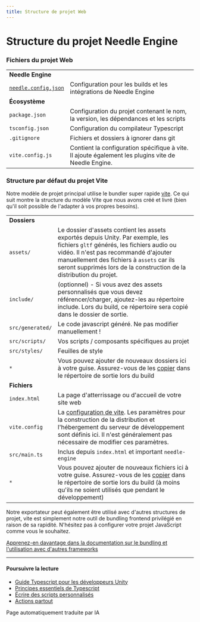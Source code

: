 ```yaml
---
title: Structure de projet Web
---
```


# Structure du projet Needle Engine

### Fichiers du projet Web

| | |
| --- | --- |
| **Needle Engine** | |
| [`needle.config.json`](./reference/needle-config-json.md) | Configuration pour les builds et les intégrations de Needle Engine |
| **Écosystème** | |
| `package.json` | Configuration du projet contenant le nom, la version, les dépendances et les scripts |
| `tsconfig.json` | Configuration du compilateur Typescript |
| `.gitignore` | Fichiers et dossiers à ignorer dans git |
| `vite.config.js` | Contient la configuration spécifique à vite.<br/>Il ajoute également les plugins vite de Needle Engine. |


### Structure par défaut du projet Vite

Notre modèle de projet principal utilise le bundler super rapide [vite](https://vitejs.dev/). Ce qui suit montre la structure du modèle Vite que nous avons créé et livré (bien qu'il soit possible de l'adapter à vos propres besoins).

| | |
| --- | --- |
| **Dossiers** | |
| `assets/` | Le dossier d'assets contient les assets exportés depuis Unity. Par exemple, les fichiers `gltf` générés, les fichiers audio ou vidéo. Il n'est pas recommandé d'ajouter manuellement des fichiers à `assets` car ils seront supprimés lors de la construction de la distribution du projet.
| `include/` | (optionnel) - Si vous avez des assets personnalisés que vous devez référencer/charger, ajoutez-les au répertoire include. Lors du build, ce répertoire sera copié dans le dossier de sortie.
| `src/generated/` | Le code javascript généré. Ne pas modifier manuellement !
| `src/scripts/` | Vos scripts / composants spécifiques au projet
| `src/styles/` | Feuilles de style
| `*` | Vous pouvez ajouter de nouveaux dossiers ici à votre guise. Assurez-vous de les [copier](./reference/needle-config-json.md) dans le répertoire de sortie lors du build |
| **Fichiers** | |
| `index.html` | La page d'atterrissage ou d'accueil de votre site web
| `vite.config` | La [configuration de vite](https://vitejs.dev/config/). Les paramètres pour la construction de la distribution et l'hébergement du serveur de développement sont définis ici. Il n'est généralement pas nécessaire de modifier ces paramètres.
| `src/main.ts` | Inclus depuis `index.html` et important `needle-engine`
| `*` | Vous pouvez ajouter de nouveaux fichiers ici à votre guise. Assurez-vous de les [copier](./reference/needle-config-json.md) dans le répertoire de sortie lors du build (à moins qu'ils ne soient utilisés que pendant le développement) |

Notre exportateur peut également être utilisé avec d'autres structures de projet, vite est simplement notre outil de bundling frontend privilégié en raison de sa rapidité. N'hésitez pas à configurer votre projet JavaScript comme vous le souhaitez.

[Apprenez-en davantage dans la documentation sur le bundling et l'utilisation avec d'autres frameworks](html.md)



---

#### Poursuivre la lecture

- [Guide Typescript pour les développeurs Unity](./getting-started/for-unity-developers.md)
- [Principes essentiels de Typescript](./getting-started/typescript-essentials.md)
- [Écrire des scripts personnalisés](./scripting.md)
- [Actions partout](./everywhere-actions.md)

Page automatiquement traduite par IA